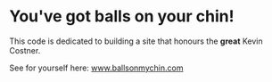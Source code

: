# You've got balls on your chin!

This code is dedicated to building a site that honours the **great** Kevin Costner.

See for yourself here: www.ballsonmychin.com
